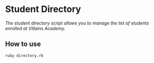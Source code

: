 # Student  Directory #
*The student directory script allows you to manage the list of students
enrolled at Villains Academy.*

## How to use ##
```
ruby directory.rb
```


